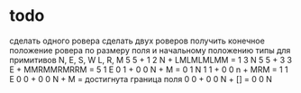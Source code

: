 # todo
сделать одного ровера
сделать двух роверов
получить конечное положение ровера по размеру поля и начальному положению
типы для примитивов
N, E, S, W
L, R, M
5 5 + 1 2 N + LMLMLMLMM = 1 3 N
5 5 + 3 3 E + MMRMMRMRRM = 5 1 E
0 1 + 0 0 N + M = 0 1 N
1 1 + 0 0 n + MRM = 1 1 E
0 0 + 0 0 N + M = достигнута граница поля
0 0 + 0 0 N + [] = 0 0 N

